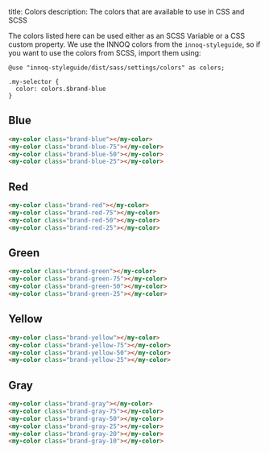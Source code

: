 title: Colors
description: The colors that are available to use in CSS and SCSS

The colors listed here can be used either as an SCSS Variable or a CSS custom property.
We use the INNOQ colors from the `innoq-styleguide`, so if you want
to use the colors from SCSS, import them using:

```
@use "innoq-styleguide/dist/sass/settings/colors" as colors;

.my-selector {
  color: colors.$brand-blue
}
```


## Blue

```html
<my-color class="brand-blue"></my-color>
<my-color class="brand-blue-75"></my-color>
<my-color class="brand-blue-50"></my-color>
<my-color class="brand-blue-25"></my-color>
```

## Red

```html
<my-color class="brand-red"></my-color>
<my-color class="brand-red-75"></my-color>
<my-color class="brand-red-50"></my-color>
<my-color class="brand-red-25"></my-color>
```

## Green

```html
<my-color class="brand-green"></my-color>
<my-color class="brand-green-75"></my-color>
<my-color class="brand-green-50"></my-color>
<my-color class="brand-green-25"></my-color>
```

## Yellow

```html
<my-color class="brand-yellow"></my-color>
<my-color class="brand-yellow-75"></my-color>
<my-color class="brand-yellow-50"></my-color>
<my-color class="brand-yellow-25"></my-color>
```

## Gray

```html
<my-color class="brand-gray"></my-color>
<my-color class="brand-gray-75"></my-color>
<my-color class="brand-gray-50"></my-color>
<my-color class="brand-gray-25"></my-color>
<my-color class="brand-gray-20"></my-color>
<my-color class="brand-gray-10"></my-color>
```